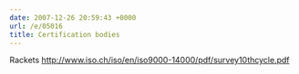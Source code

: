 ```yaml
---
date: 2007-12-26 20:59:43 +0000
url: /e/05016
title: Certification bodies
---
```


Rackets
http://www.iso.ch/iso/en/iso9000-14000/pdf/survey10thcycle.pdf
